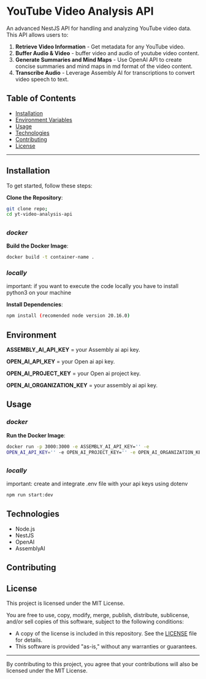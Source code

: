 # YouTube Video Analysis API

An advanced NestJS API for handling and analyzing YouTube video data. This API allows users to:

1. **Retrieve Video Information** - Get metadata for any YouTube video.
2. **Buffer Audio & Video** - buffer video and audio of youtube video content.
3. **Generate Summaries and Mind Maps** - Use OpenAI API to create concise summaries and mind maps in md format of the video content.
4. **Transcribe Audio** - Leverage Assembly AI for transcriptions to convert video speech to text.

## Table of Contents

- [Installation](#installation)
- [Environment Variables](#environment)
- [Usage](#usage)
- [Technologies](#technologies)
- [Contributing](#contributing)
- [License](#license)

---

## Installation

To get started, follow these steps:

**Clone the Repository**:

```bash
git clone repo;
cd yt-video-analysis-api
```

##

### **_docker_**

**Build the Docker Image**:

```bash
docker build -t container-name .
```

### **_locally_**

important: if you want to execute the code locally you have to install python3 on your machine

**Install Dependencies**:

```bash
npm install (recomended node version 20.16.0)
```

## Environment

**ASSEMBLY_AI_API_KEY** = your Assembly ai api key.

**OPEN_AI_API_KEY** = your Open ai api key.

**OPEN_AI_PROJECT_KEY** = your Open ai project key.

**OPEN_AI_ORGANIZATION_KEY** = your assembly ai api key.

## Usage

### **_docker_**

**Run the Docker Image**:

```bash
docker run -p 3000:3000 -e ASSEMBLY_AI_API_KEY='' -e
OPEN_AI_API_KEY='' -e OPEN_AI_PROJECT_KEY='' -e OPEN_AI_ORGANIZATION_KEY='' container-name
```

##

### **_locally_**

important: create and integrate .env file with your api keys using dotenv

```bash
npm run start:dev
```

## Technologies

- Node.js
- NestJS
- OpenAI
- AssemblyAI

## Contributing

## License

This project is licensed under the MIT License.

You are free to use, copy, modify, merge, publish, distribute, sublicense, and/or sell copies of this software, subject to the following conditions:

- A copy of the license is included in this repository. See the [LICENSE](LICENSE) file for details.
- This software is provided "as-is," without any warranties or guarantees.

---

By contributing to this project, you agree that your contributions will also be licensed under the MIT License.
